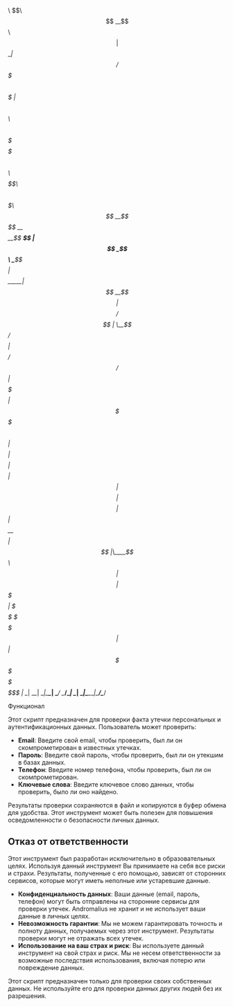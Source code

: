 

 $$$$$$\                $$\                                                 $$\$$\                   
$$  __$$\               $$ |                                                $$ \__|                  
$$ /  $$ $$$$$$$\  $$$$$$$ |$$$$$$\  $$$$$$\ $$\   $$\$$$$$$\$$$$\  $$$$$$\ $$ $$\$$\   $$\ $$$$$$$\ 
$$$$$$$$ $$  __$$\$$  __$$ $$  __$$\$$  __$$\$$ |  $$ $$  _$$  _$$\ \____$$\$$ $$ $$ |  $$ $$  _____|
$$  __$$ $$ |  $$ $$ /  $$ $$ |  \__$$ /  $$ $$ |  $$ $$ / $$ / $$ |$$$$$$$ $$ $$ $$ |  $$ \$$$$$$\  
$$ |  $$ $$ |  $$ $$ |  $$ $$ |     $$ |  $$ $$ |  $$ $$ | $$ | $$ $$  __$$ $$ $$ $$ |  $$ |\____$$\ 
$$ |  $$ $$ |  $$ \$$$$$$$ $$ |     \$$$$$$  \$$$$$$  $$ | $$ | $$ \$$$$$$$ $$ $$ \$$$$$$  $$$$$$$  |
\__|  \__\__|  \__|\_______\__|      \______/ \______/\__| \__| \__|\_______\__\__|\______/\_______/ 



Функционал

Этот скрипт предназначен для проверки факта утечки персональных и аутентификационных данных. Пользователь может проверить:

- **Email**: Введите свой email, чтобы проверить, был ли он скомпрометирован в известных утечках.
- **Пароль**: Введите свой пароль, чтобы проверить, был ли он утекшим в базах данных.
- **Телефон**: Введите номер телефона, чтобы проверить, был ли он скомпрометирован.
- **Ключевые слова**: Введите ключевое слово данных, чтобы проверить, было ли оно найдено.

Результаты проверки сохраняются в файл и копируются в буфер обмена для удобства. Этот инструмент может быть полезен для повышения осведомленности о безопасности личных данных.

## Отказ от ответственности

Этот инструмент был разработан исключительно в образовательных целях. Используя данный инструмент Вы принимаете на себя все риски и страхи. Результаты, полученные с его помощью, зависят от сторонних сервисов, которые могут иметь неполные или устаревшие данные.

- **Конфиденциальность данных**: Ваши данные (email, пароль, телефон) могут быть отправлены на сторонние сервисы для проверки утечек. Andromalius не хранит и не использует ваши данные в личных целях.
- **Невозможность гарантии**: Мы не можем гарантировать точность и полноту данных, получаемых через этот инструмент. Результаты проверки могут не отражать всех утечек.
- **Использование на ваш страх и риск**: Вы используете данный инструмент на свой страх и риск. Мы не несем ответственности за возможные последствия использования, включая потерю или повреждение данных.

Этот скрипт предназначен только для проверки своих собственных данных. Не используйте его для проверки данных других людей без их разрешения.

